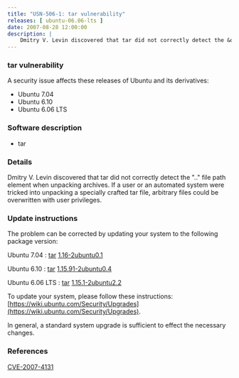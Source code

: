 ```yaml
---
title: "USN-506-1: tar vulnerability"
releases: [ ubuntu-06.06-lts ]
date: 2007-08-28 12:00:00
description: |
    Dmitry V. Levin discovered that tar did not correctly detect the &quot;..&quot; file path element when unpacking archives.  If a user or an automated system were tricked into unpacking a specially crafted tar file, arbitrary files could be overwritten with user privileges. 
--- 
```

 
### tar vulnerability

A security issue affects these releases of Ubuntu and its derivatives:

* Ubuntu 7.04
* Ubuntu 6.10
* Ubuntu 6.06 LTS

### Software description

* tar 

### Details

Dmitry V. Levin discovered that tar did not correctly detect the &quot;..&quot; file path element when unpacking archives. If a user or an automated system were tricked into unpacking a specially crafted tar file, arbitrary files could be overwritten with user privileges. 

### Update instructions

The problem can be corrected by updating your system to the following package version:

Ubuntu 7.04
 : [tar](https://launchpad.net/ubuntu/+source/tar) <span> [1.16-2ubuntu0.1](https://launchpad.net/ubuntu/+source/tar/1.16-2ubuntu0.1) </span> 

Ubuntu 6.10
 : [tar](https://launchpad.net/ubuntu/+source/tar) <span> [1.15.91-2ubuntu0.4](https://launchpad.net/ubuntu/+source/tar/1.15.91-2ubuntu0.4) </span> 

Ubuntu 6.06 LTS
 : [tar](https://launchpad.net/ubuntu/+source/tar) <span> [1.15.1-2ubuntu2.2](https://launchpad.net/ubuntu/+source/tar/1.15.1-2ubuntu2.2) </span> 

To update your system, please follow these instructions: [https://wiki.ubuntu.com/Security/Upgrades](https://wiki.ubuntu.com/Security/Upgrades).

In general, a standard system upgrade is sufficient to effect the necessary changes. 

### References

 [CVE-2007-4131](http://people.ubuntu.com/~ubuntu-security/cve/CVE-2007-4131)
 

